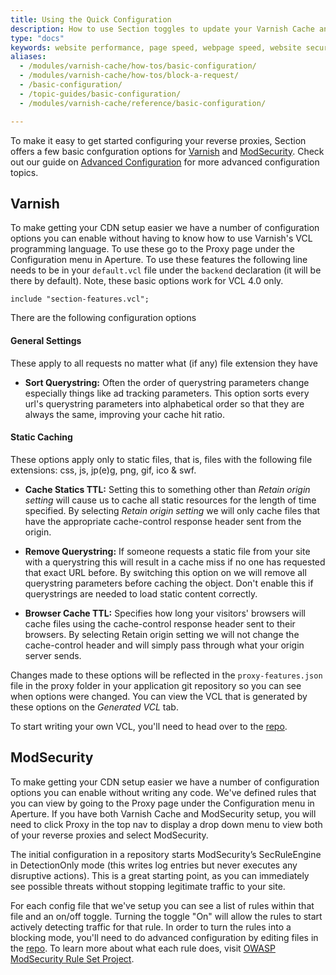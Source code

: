 ```yaml
---
title: Using the Quick Configuration
description: How to use Section toggles to update your Varnish Cache and ModSecurity configurations.
type: "docs"
keywords: website performance, page speed, webpage speed, website security, varnish, VCL, modsecurity, CDN configuration
aliases:
  - /modules/varnish-cache/how-tos/basic-configuration/
  - /modules/varnish-cache/how-tos/block-a-request/
  - /basic-configuration/
  - /topic-guides/basic-configuration/
  - /modules/varnish-cache/reference/basic-configuration/

---
```


To make it easy to get started configuring your reverse proxies, Section offers a few basic confguration options for [Varnish](#varnish) and [ModSecurity](#modsecurity). Check out our guide on [Advanced Configuration](/docs/topic-guides/advanced-config/) for more advanced configuration topics.

## Varnish

To make getting your CDN setup easier we have a number of configuration options you can enable without having to know how to use Varnish's VCL programming language. To use these go to the Proxy page under the Configuration menu in Aperture.  To use these features the following line needs to be in your `default.vcl` file under the `backend` declaration (it will be there by default). Note, these basic options work for VCL 4.0 only.

    include "section-features.vcl";

There are the following configuration options

#### General Settings

These apply to all requests no matter what (if any) file extension they have

* **Sort Querystring:** Often the order of querystring parameters change especially things like ad tracking parameters. This option sorts every url's querystring parameters into alphabetical order so that they are always the same, improving your cache hit ratio.

#### Static Caching

These options apply only to static files, that is, files with the following file extensions: css, js, jp(e)g, png, gif, ico & swf.

* **Cache Statics TTL:** Setting this to something other than *Retain origin setting* will cause us to cache all static resources for the length of time specified. By selecting *Retain origin setting* we will only cache files that have the appropriate cache-control response header sent from the origin.

* **Remove Querystring:** If someone requests a static file from your site with a querystring this will result in a cache miss if no one has requested that exact URL before. By switching this option on we will remove all querystring parameters before caching the object. Don't enable this if querystrings are needed to load static content correctly.

* **Browser Cache TTL:** Specifies how long your visitors' browsers will cache files using the cache-control response header sent to their browsers. By selecting Retain origin setting we will not change the cache-control header and will simply pass through what your origin server sends.

Changes made to these options will be reflected in the `proxy-features.json` file in the proxy folder in your application git repository so you can see when options were changed.  You can view the VCL that is generated by these options on the *Generated VCL* tab.

To start writing your own VCL, you'll need to head over to the [repo](/docs/topic-guides/advanced-config/).

## ModSecurity

To make getting your CDN setup easier we have a number of configuration options you can enable without writing any code. We've defined rules that you can view by going to the Proxy page under the Configuration menu in Aperture. If you have both Varnish Cache and ModSecurity setup, you will need to click Proxy in the top nav to display a drop down menu to view both of your reverse proxies and select ModSecurity.

The initial configuration in a repository starts ModSecurity’s SecRuleEngine in DetectionOnly mode (this writes log entries but never executes any disruptive actions). This is a great starting point, as you can immediately see possible threats without stopping legitimate traffic to your site.

For each config file that we've setup you can see a list of rules within that file and an on/off toggle. Turning the toggle "On" will allow the rules to start actively detecting traffic for that rule. In order to turn the rules into a blocking mode, you'll need to do advanced configuration by editing files in the [repo](/docs/topic-guides/advanced-config/). To learn more about what each rule does, visit [OWASP ModSecurity Rule Set Project](https://www.owasp.org/index.php/Category:OWASP_ModSecurity_Core_Rule_Set_Project).
